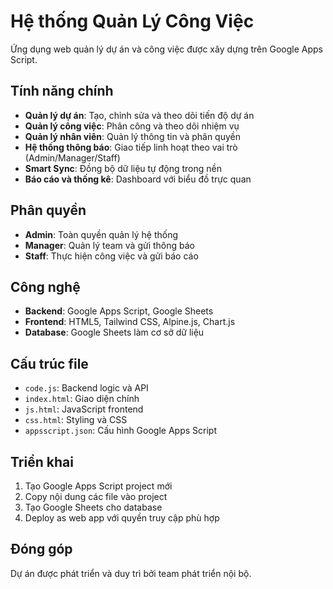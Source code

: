 # Hệ thống Quản Lý Công Việc

Ứng dụng web quản lý dự án và công việc được xây dựng trên Google Apps Script.

## Tính năng chính

- **Quản lý dự án**: Tạo, chỉnh sửa và theo dõi tiến độ dự án
- **Quản lý công việc**: Phân công và theo dõi nhiệm vụ
- **Quản lý nhân viên**: Quản lý thông tin và phân quyền
- **Hệ thống thông báo**: Giao tiếp linh hoạt theo vai trò (Admin/Manager/Staff)
- **Smart Sync**: Đồng bộ dữ liệu tự động trong nền
- **Báo cáo và thống kê**: Dashboard với biểu đồ trực quan

## Phân quyền

- **Admin**: Toàn quyền quản lý hệ thống
- **Manager**: Quản lý team và gửi thông báo
- **Staff**: Thực hiện công việc và gửi báo cáo

## Công nghệ

- **Backend**: Google Apps Script, Google Sheets
- **Frontend**: HTML5, Tailwind CSS, Alpine.js, Chart.js
- **Database**: Google Sheets làm cơ sở dữ liệu

## Cấu trúc file

- `code.js`: Backend logic và API
- `index.html`: Giao diện chính
- `js.html`: JavaScript frontend
- `css.html`: Styling và CSS
- `appsscript.json`: Cấu hình Google Apps Script

## Triển khai

1. Tạo Google Apps Script project mới
2. Copy nội dung các file vào project
3. Tạo Google Sheets cho database
4. Deploy as web app với quyền truy cập phù hợp

## Đóng góp

Dự án được phát triển và duy trì bởi team phát triển nội bộ.
